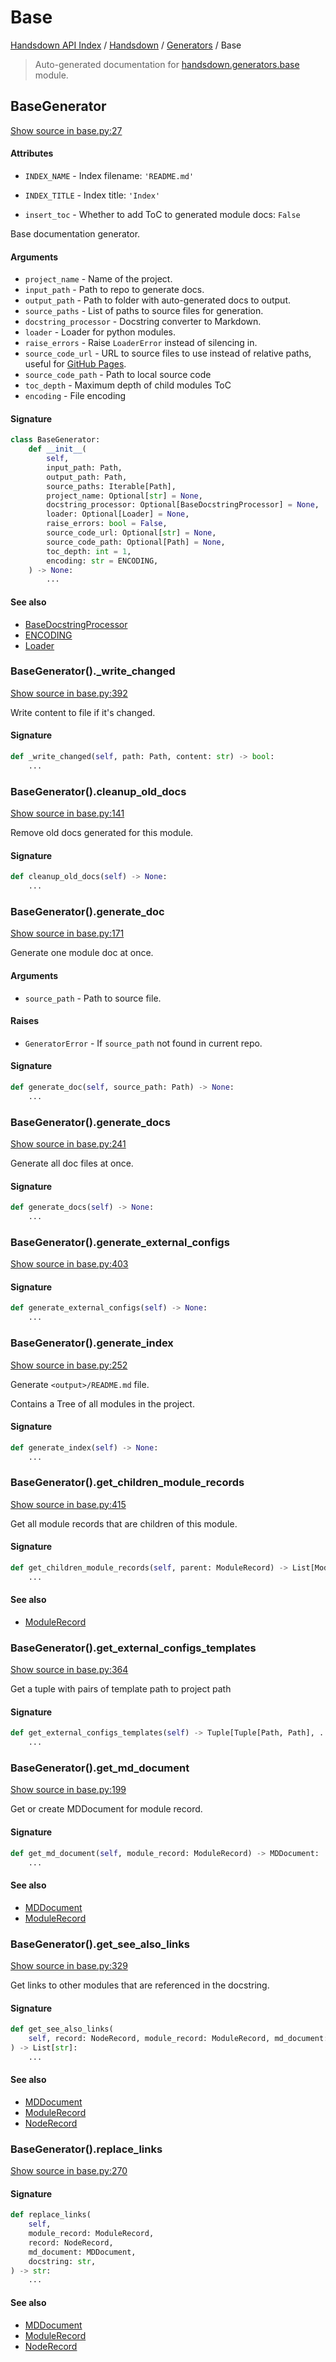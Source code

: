 # Base

[Handsdown API Index](../../README.md#handsdown-api-index) / [Handsdown](../index.md#handsdown) / [Generators](./index.md#generators) / Base

> Auto-generated documentation for [handsdown.generators.base](https://github.com/vemel/handsdown/blob/main/handsdown/generators/base.py) module.

## BaseGenerator

[Show source in base.py:27](https://github.com/vemel/handsdown/blob/main/handsdown/generators/base.py#L27)

#### Attributes

- `INDEX_NAME` - Index filename: `'README.md'`

- `INDEX_TITLE` - Index title: `'Index'`

- `insert_toc` - Whether to add ToC to generated module docs: `False`


Base documentation generator.

#### Arguments

- `project_name` - Name of the project.
- `input_path` - Path to repo to generate docs.
- `output_path` - Path to folder with auto-generated docs to output.
- `source_paths` - List of paths to source files for generation.
- `docstring_processor` - Docstring converter to Markdown.
- `loader` - Loader for python modules.
- `raise_errors` - Raise `LoaderError` instead of silencing in.
- `source_code_url` - URL to source files to use instead of relative paths,
    useful for [GitHub Pages](https://pages.github.com/).
- `source_code_path` - Path to local source code
- `toc_depth` - Maximum depth of child modules ToC
- `encoding` - File encoding

#### Signature

```python
class BaseGenerator:
    def __init__(
        self,
        input_path: Path,
        output_path: Path,
        source_paths: Iterable[Path],
        project_name: Optional[str] = None,
        docstring_processor: Optional[BaseDocstringProcessor] = None,
        loader: Optional[Loader] = None,
        raise_errors: bool = False,
        source_code_url: Optional[str] = None,
        source_code_path: Optional[Path] = None,
        toc_depth: int = 1,
        encoding: str = ENCODING,
    ) -> None:
        ...
```

#### See also

- [BaseDocstringProcessor](../processors/base.md#basedocstringprocessor)
- [ENCODING](../constants.md#encoding)
- [Loader](../loader.md#loader)

### BaseGenerator()._write_changed

[Show source in base.py:392](https://github.com/vemel/handsdown/blob/main/handsdown/generators/base.py#L392)

Write content to file if it's changed.

#### Signature

```python
def _write_changed(self, path: Path, content: str) -> bool:
    ...
```

### BaseGenerator().cleanup_old_docs

[Show source in base.py:141](https://github.com/vemel/handsdown/blob/main/handsdown/generators/base.py#L141)

Remove old docs generated for this module.

#### Signature

```python
def cleanup_old_docs(self) -> None:
    ...
```

### BaseGenerator().generate_doc

[Show source in base.py:171](https://github.com/vemel/handsdown/blob/main/handsdown/generators/base.py#L171)

Generate one module doc at once.

#### Arguments

- `source_path` - Path to source file.

#### Raises

- `GeneratorError` - If `source_path` not found in current repo.

#### Signature

```python
def generate_doc(self, source_path: Path) -> None:
    ...
```

### BaseGenerator().generate_docs

[Show source in base.py:241](https://github.com/vemel/handsdown/blob/main/handsdown/generators/base.py#L241)

Generate all doc files at once.

#### Signature

```python
def generate_docs(self) -> None:
    ...
```

### BaseGenerator().generate_external_configs

[Show source in base.py:403](https://github.com/vemel/handsdown/blob/main/handsdown/generators/base.py#L403)

#### Signature

```python
def generate_external_configs(self) -> None:
    ...
```

### BaseGenerator().generate_index

[Show source in base.py:252](https://github.com/vemel/handsdown/blob/main/handsdown/generators/base.py#L252)

Generate `<output>/README.md` file.

Contains a Tree of all modules in the project.

#### Signature

```python
def generate_index(self) -> None:
    ...
```

### BaseGenerator().get_children_module_records

[Show source in base.py:415](https://github.com/vemel/handsdown/blob/main/handsdown/generators/base.py#L415)

Get all module records that are children of this module.

#### Signature

```python
def get_children_module_records(self, parent: ModuleRecord) -> List[ModuleRecord]:
    ...
```

#### See also

- [ModuleRecord](../ast_parser/node_records/module_record.md#modulerecord)

### BaseGenerator().get_external_configs_templates

[Show source in base.py:364](https://github.com/vemel/handsdown/blob/main/handsdown/generators/base.py#L364)

Get a tuple with pairs of template path to project path

#### Signature

```python
def get_external_configs_templates(self) -> Tuple[Tuple[Path, Path], ...]:
    ...
```

### BaseGenerator().get_md_document

[Show source in base.py:199](https://github.com/vemel/handsdown/blob/main/handsdown/generators/base.py#L199)

Get or create MDDocument for module record.

#### Signature

```python
def get_md_document(self, module_record: ModuleRecord) -> MDDocument:
    ...
```

#### See also

- [MDDocument](../md_document.md#mddocument)
- [ModuleRecord](../ast_parser/node_records/module_record.md#modulerecord)

### BaseGenerator().get_see_also_links

[Show source in base.py:329](https://github.com/vemel/handsdown/blob/main/handsdown/generators/base.py#L329)

Get links to other modules that are referenced in the docstring.

#### Signature

```python
def get_see_also_links(
    self, record: NodeRecord, module_record: ModuleRecord, md_document: MDDocument
) -> List[str]:
    ...
```

#### See also

- [MDDocument](../md_document.md#mddocument)
- [ModuleRecord](../ast_parser/node_records/module_record.md#modulerecord)
- [NodeRecord](../ast_parser/node_records/node_record.md#noderecord)

### BaseGenerator().replace_links

[Show source in base.py:270](https://github.com/vemel/handsdown/blob/main/handsdown/generators/base.py#L270)

#### Signature

```python
def replace_links(
    self,
    module_record: ModuleRecord,
    record: NodeRecord,
    md_document: MDDocument,
    docstring: str,
) -> str:
    ...
```

#### See also

- [MDDocument](../md_document.md#mddocument)
- [ModuleRecord](../ast_parser/node_records/module_record.md#modulerecord)
- [NodeRecord](../ast_parser/node_records/node_record.md#noderecord)
